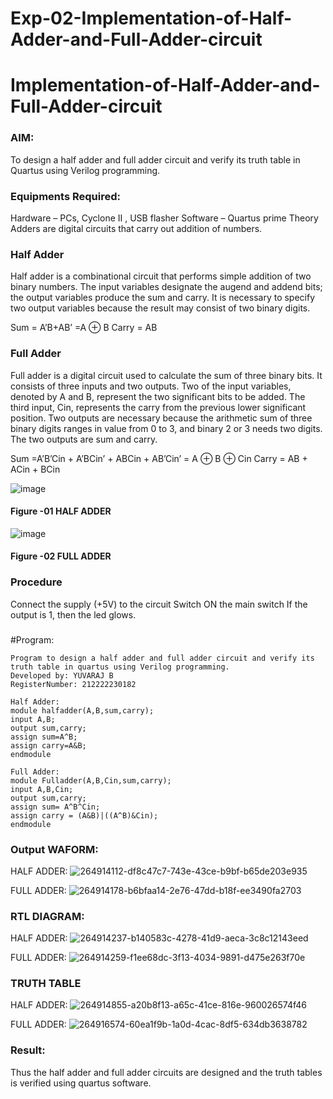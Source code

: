 # Exp-02-Implementation-of-Half-Adder-and-Full-Adder-circuit

# Implementation-of-Half-Adder-and-Full-Adder-circuit
### AIM:
To design a half adder and full adder circuit and verify its truth table in Quartus using Verilog programming.

### Equipments Required:
Hardware – PCs, Cyclone II , USB flasher
Software – Quartus prime
Theory
Adders are digital circuits that carry out addition of numbers.

### Half Adder
Half adder is a combinational circuit that performs simple addition of two binary numbers. The input variables designate the augend and addend bits; the output variables produce the sum and carry. It is necessary to specify two output variables because the result may consist of two binary digits.

Sum = A’B+AB’ =A ⊕ B Carry = AB

### Full Adder
Full adder is a digital circuit used to calculate the sum of three binary bits. It consists of three inputs and two outputs. Two of the input variables, denoted by A and B, represent the two significant bits to be added. The third input, Cin, represents the carry from the previous lower significant position. Two outputs are necessary because the arithmetic sum of three binary digits ranges in value from 0 to 3, and binary 2 or 3 needs two digits. The two outputs are sum and carry.

Sum =A’B’Cin + A’BCin’ + ABCin + AB’Cin’ = A ⊕ B ⊕ Cin Carry = AB + ACin + BCin

 ![image](https://user-images.githubusercontent.com/36288975/163552156-a13e5a56-c638-4110-97d9-8896907c8d25.png)

#### Figure -01 HALF ADDER 


![image](https://user-images.githubusercontent.com/36288975/163552057-b3547877-6d07-45b4-b7e0-bcfebfad9e1d.png)

#### Figure -02 FULL ADDER 

### Procedure

Connect the supply (+5V) to the circuit
Switch ON the main switch
If the output is 1, then the led glows.
### 
#Program:
```
Program to design a half adder and full adder circuit and verify its truth table in quartus using Verilog programming.
Developed by: YUVARAJ B 
RegisterNumber: 212222230182 

Half Adder:
module halfadder(A,B,sum,carry);
input A,B;
output sum,carry;
assign sum=A^B;
assign carry=A&B;
endmodule

Full Adder:
module Fulladder(A,B,Cin,sum,carry);
input A,B,Cin;
output sum,carry;
assign sum= A^B^Cin;
assign carry = (A&B)|((A^B)&Cin);
endmodule
```


### Output WAFORM:
HALF ADDER:
![264914112-df8c47c7-743e-43ce-b9bf-b65de203e935](https://github.com/Yuva2005raj/Exp-02-Implementation-of-Half-Adder-and-Full-Adder-circuit/assets/118343998/3710d0af-23fb-497e-8e6a-c8782d691f7b)

FULL ADDER:
![264914178-b6bfaa14-2e76-47dd-b18f-ee3490fa2703](https://github.com/Yuva2005raj/Exp-02-Implementation-of-Half-Adder-and-Full-Adder-circuit/assets/118343998/77012921-af23-4a8d-9bf8-9f85219cb9fb)

### RTL DIAGRAM:
HALF ADDER:
![264914237-b140583c-4278-41d9-aeca-3c8c12143eed](https://github.com/Yuva2005raj/Exp-02-Implementation-of-Half-Adder-and-Full-Adder-circuit/assets/118343998/7b45563c-7d0c-47fe-b223-1e32c558d783)

FULL ADDER:
![264914259-f1ee68dc-3f13-4034-9891-d475e263f70e](https://github.com/Yuva2005raj/Exp-02-Implementation-of-Half-Adder-and-Full-Adder-circuit/assets/118343998/e12d1eea-5a66-41eb-a90f-c82d1fbd5269)


### TRUTH TABLE
HALF ADDER:
![264914855-a20b8f13-a65c-41ce-816e-960026574f46](https://github.com/Yuva2005raj/Exp-02-Implementation-of-Half-Adder-and-Full-Adder-circuit/assets/118343998/476346a3-e023-46f9-99a2-ca5771b286b8)

FULL ADDER:
![264916574-60ea1f9b-1a0d-4cac-8df5-634db3638782](https://github.com/Yuva2005raj/Exp-02-Implementation-of-Half-Adder-and-Full-Adder-circuit/assets/118343998/e8258a92-32d6-4fab-8718-033d1e33b63d)


### Result:
Thus the half adder and full adder circuits are designed and the truth tables is verified using quartus software.
